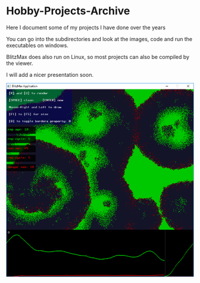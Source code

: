 # Hobby-Projects-Archive
Here I document some of my projects I have done over the years

You can go into the subdirectories and look at the images, code and run the executables on windows.

BlitzMax does also run on Linux, so most projects can also be compiled by the viewer.

I will add a nicer presentation soon.

![alt tag](https://github.com/eme64/Hobby-Projects-Archive/blob/master/BlitzMax%20Projects/Simulations/cellular%20automaton%20-%20water%20and%20life/simulation/life3.png?raw=true "Description goes here")
